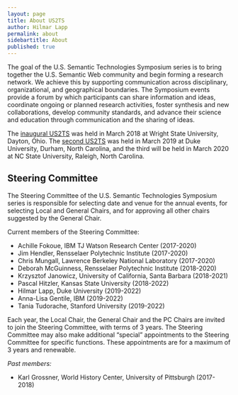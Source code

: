 ```yaml
---
layout: page
title: About US2TS
author: Hilmar Lapp
permalink: about
sidebartitle: About
published: true
---
```


The goal of the U.S. Semantic Technologies Symposium series is to bring together the U.S. Semantic Web community and begin forming a research network. We achieve this by supporting communication across disciplinary, organizational, and geographical boundaries. The Symposium events provide a forum by which participants can share information and ideas, coordinate ongoing or planned research activities, foster synthesis and new collaborations, develop community standards, and advance their science and education through communication and the sharing of ideas.

The [inaugural US2TS]({{site.baseurl}}2018) was held in March 2018 at Wright State University, Dayton, Ohio. The [second US2TS]({{site.baseurl}}2019) was held in March 2019 at Duke University, Durham, North Carolina, and the third will be held in March 2020 at NC State University, Raleigh, North Carolina.

## Steering Committee

The Steering Committee of the U.S. Semantic Technologies Symposium series is responsible for selecting date and venue for the annual events, for selecting Local and General Chairs, and for approving all other chairs suggested by the General Chair.

Current members of the Steering Committee:
- Achille Fokoue, IBM TJ Watson Research Center (2017-2020)
- Jim Hendler, Rensselaer Polytechnic Institute (2017-2020)
- Chris Mungall, Lawrence Berkeley National Laboratory (2017-2020)
- Deborah McGuinness, Rensselaer Polytechnic Institute (2018-2020)
- Krzysztof Janowicz, University of California, Santa Barbara (2018-2021)
- Pascal Hitzler, Kansas State University (2018-2022)
- Hilmar Lapp, Duke University (2019-2022)
- Anna-Lisa Gentile, IBM (2019-2022)
- Tania Tudorache, Stanford University (2019-2022)

Each year, the Local Chair, the General Chair and the PC Chairs are invited to join the Steering Committee, with terms of 3 years. The Steering Committee may also make additional “special” appointments to the Steering Committee for specific functions. These appointments are for a maximum of 3 years and renewable.

_Past members:_
- Karl Grossner, World History Center, University of Pittsburgh (2017-2018)

